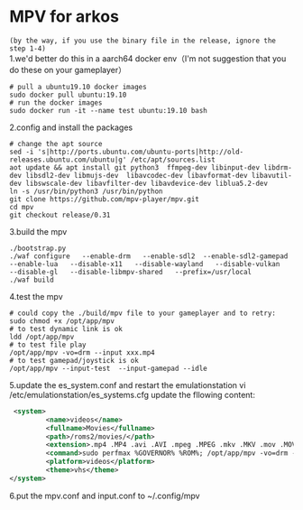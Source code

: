 # MPV for arkos
`(by the way, if you use the binary file in the release, ignore the step 1-4)`<br/>
1.we'd better do this in a aarch64 docker env（I'm not suggestion that you do these on your gameplayer）
```
# pull a ubuntu19.10 docker images
sudo docker pull ubuntu:19.10 
# run the docker images
sudo docker run -it --name test ubuntu:19.10 bash
```
2.config and install the packages
```shell
# change the apt source
sed -i 's|http://ports.ubuntu.com/ubuntu-ports|http://old-releases.ubuntu.com/ubuntu|g' /etc/apt/sources.list
aot update && apt install git python3  ffmpeg-dev libinput-dev libdrm-dev libsdl2-dev libmujs-dev  libavcodec-dev libavformat-dev libavutil-dev libswscale-dev libavfilter-dev libavdevice-dev liblua5.2-dev
ln -s /usr/bin/python3 /usr/bin/python
git clone https://github.com/mpv-player/mpv.git
cd mpv
git checkout release/0.31
```
3.build the mpv
```shell
./bootstrap.py
./waf configure   --enable-drm   --enable-sdl2  --enable-sdl2-gamepad   --enable-lua   --disable-x11   --disable-wayland   --disable-vulkan   --disable-gl   --disable-libmpv-shared   --prefix=/usr/local
./waf build
```
 4.test the mpv
```
# could copy the ./build/mpv file to your gameplayer and to retry:
sudo chmod +x /opt/app/mpv
# to test dynamic link is ok 
ldd /opt/app/mpv
# to test file play
/opt/app/mpv -vo=drm --input xxx.mp4
# to test gamepad/joystick is ok 
/opt/app/mpv --input-test  --input-gamepad --idle
```
5.update the es_system.conf and restart the emulationstation
vi  /etc/emulationstation/es_systems.cfg
update the fllowing content:
```xml
 <system>
         <name>videos</name>
         <fullname>Movies</fullname>
         <path>/roms2/movies/</path>
         <extension>.mp4 .MP4 .avi .AVI .mpeg .MPEG .mkv .MKV .mov .MOV</extension>
         <command>sudo perfmax %GOVERNOR% %ROM%; /opt/app/mpv -vo=drm --input-gamepad %ROM%; sudo perfnorm</command>
         <platform>videos</platform>
         <theme>vhs</theme>
</system>
```
6.put the mpv.conf and input.conf to ~/.config/mpv
